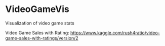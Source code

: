 # VideoGameVis
Visualization of video game stats

Video Game Sales with Rating: https://www.kaggle.com/rush4ratio/video-game-sales-with-ratings/version/2

